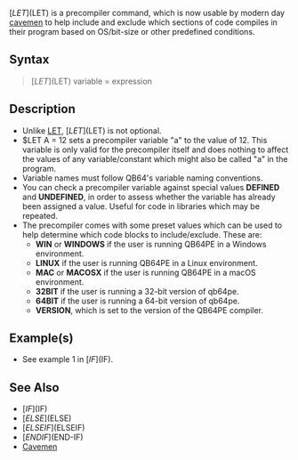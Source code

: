 [$LET]($LET) is a precompiler command, which is now usable by modern day [cavemen](cavemen) to help include and exclude which sections of code compiles in their program based on OS/bit-size or other predefined conditions.

## Syntax

>  [$LET]($LET) variable = expression

## Description

* Unlike [LET](LET), [$LET]($LET) is not optional.
* $LET A = 12 sets a precompiler variable "a" to the value of 12.   This variable is only valid for the precompiler itself and does nothing to affect the values of any variable/constant which might also be called "a" in the program.
* Variable names must follow QB64's variable naming conventions.
* You can check a precompiler variable against special values **DEFINED** and **UNDEFINED**, in order to assess whether the variable has already been assigned a value. Useful for code in libraries which may be repeated.
* The precompiler comes with some preset values which can be used to help determine which code blocks to include/exclude.  These are:
  * **WIN** or **WINDOWS** if the user is running QB64PE in a Windows environment.
  * **LINUX** if the user is running QB64PE in a Linux environment.
  * **MAC** or **MACOSX** if the user is running QB64PE in a macOS environment.
  * **32BIT** if the user is running a 32-bit version of qb64pe.
  * **64BIT** if the user is running a 64-bit version of qb64pe.
  * **VERSION**, which is set to the version of the QB64PE compiler.

## Example(s)

* See example 1 in [$IF]($IF).

## See Also

* [$IF]($IF)
* [$ELSE]($ELSE)
* [$ELSEIF]($ELSEIF)
* [$END IF]($END-IF)
* [Cavemen](Cavemen)
